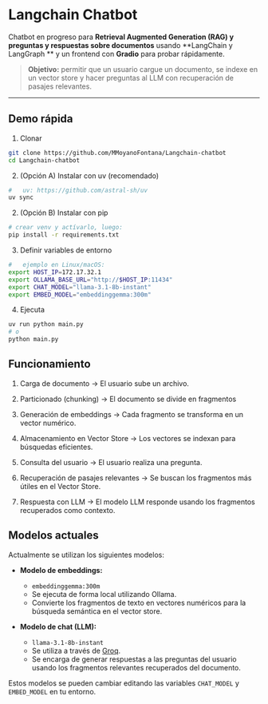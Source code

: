 # Langchain Chatbot

Chatbot en progreso para **Retrieval Augmented Generation (RAG) y preguntas y respuestas sobre documentos** usando **LangChain y LangGraph ** y un frontend con **Gradio** para probar rápidamente.

> **Objetivo:** permitir que un usuario cargue un documento, se indexe en un vector store y hacer preguntas al LLM con recuperación de pasajes relevantes.

---

## Demo rápida

1. Clonar
```bash
git clone https://github.com/MMoyanoFontana/Langchain-chatbot
cd Langchain-chatbot
```

2. (Opción A) Instalar con uv (recomendado)
```bash
#   uv: https://github.com/astral-sh/uv
uv sync
```

2. (Opción B) Instalar con pip
```bash
# crear venv y actívarlo, luego:
pip install -r requirements.txt
```
3. Definir variables de entorno
```bash
#   ejemplo en Linux/macOS:
export HOST_IP=172.17.32.1
export OLLAMA_BASE_URL="http://$HOST_IP:11434"
export CHAT_MODEL="llama-3.1-8b-instant"
export EMBED_MODEL="embeddinggemma:300m"
```
4. Ejecuta
```bash
uv run python main.py
# o
python main.py
```

## Funcionamiento

1. Carga de documento → El usuario sube un archivo.

2. Particionado (chunking) → El documento se divide en fragmentos

3. Generación de embeddings → Cada fragmento se transforma en un vector numérico.

4. Almacenamiento en Vector Store → Los vectores se indexan para búsquedas eficientes.

5. Consulta del usuario → El usuario realiza una pregunta.

6. Recuperación de pasajes relevantes → Se buscan los fragmentos más útiles en el Vector Store.

7. Respuesta con LLM → El modelo LLM responde usando los fragmentos recuperados como contexto.

## Modelos actuales

Actualmente se utilizan los siguientes modelos:

- **Modelo de embeddings:**
  - `embeddinggemma:300m`
  - Se ejecuta de forma local utilizando Ollama.
  - Convierte los fragmentos de texto en vectores numéricos para la búsqueda semántica en el vector store.

- **Modelo de chat (LLM):**
  - `llama-3.1-8b-instant`
  - Se utiliza a través de [Groq](https://groq.com/).
  - Se encarga de generar respuestas a las preguntas del usuario usando los fragmentos relevantes recuperados del documento.


Estos modelos se pueden cambiar editando las variables `CHAT_MODEL` y `EMBED_MODEL` en tu entorno.